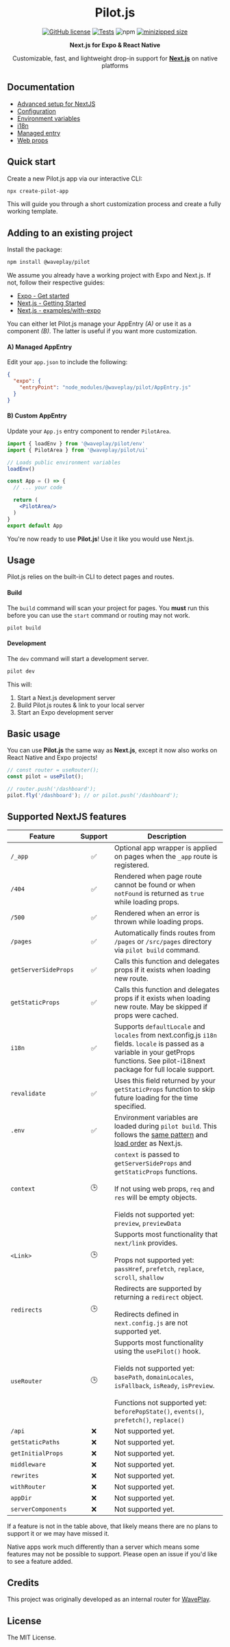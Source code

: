<h1 align="center">Pilot.js</h1>

<div align="center">

[![GitHub license](https://img.shields.io/github/license/Wave-Play/pilot?style=flat)](https://github.com/Wave-Play/pilot/blob/main/LICENSE) [![Tests](https://github.com/Wave-Play/pilot/workflows/CI/badge.svg)](https://github.com/Wave-Play/pilot/actions) ![npm](https://img.shields.io/npm/v/@waveplay/pilot) [![minizipped size](https://badgen.net/bundlephobia/minzip/@waveplay/pilot)](https://bundlephobia.com/result?p=@waveplay/pilot)

**Next.js for Expo & React Native**

Customizable, fast, and lightweight drop-in support for **[Next.js](https://nextjs.org/)** on native platforms

</div>


## Documentation

- [Advanced setup for NextJS](https://github.com/Wave-Play/pilot/blob/main/docs/advanced-nextjs.md)
- [Configuration](/docs/configuration.md)
- [Environment variables](/docs/environment-variables.md)
- [i18n](/docs/i18n.md)
- [Managed entry](docs/managed-entry.md)
- [Web props](/docs/web-props.md)

## Quick start

Create a new Pilot.js app via our interactive CLI:

```bash
npx create-pilot-app
```

This will guide you through a short customization process and create a fully working template.

## Adding to an existing project

Install the package:

```bash
npm install @waveplay/pilot
```

We assume you already have a working project with Expo and Next.js. If not, follow their respective guides:

- [Expo - Get started](https://docs.expo.dev/get-started/create-a-new-app/)
- [Next.js - Getting Started](https://nextjs.org/docs/getting-started)
- [Next.js - examples/with-expo](https://github.com/vercel/next.js/tree/canary/examples/with-expo)

You can either let Pilot.js manage your AppEntry *(A)* or use it as a component *(B)*. The latter is useful if you want more customization.

#### A) Managed AppEntry

Edit your `app.json` to include the following:

```json
{
  "expo": {
    "entryPoint": "node_modules/@waveplay/pilot/AppEntry.js"
  }
}
```

#### B) Custom AppEntry
Update your `App.js` entry component to render `PilotArea`.

```jsx
import { loadEnv } from '@waveplay/pilot/env'
import { PilotArea } from '@waveplay/pilot/ui'

// Loads public environment variables
loadEnv()

const App = () => {
  // ... your code

  return (
    <PilotArea/>
  )
}
export default App
```

You're now ready to use **Pilot.js**! Use it like you would use Next.js.

## Usage

Pilot.js relies on the built-in CLI to detect pages and routes.

#### Build

The `build` command will scan your project for pages. You **must** run this before you can use the `start` command or routing may not work.

```bash
pilot build
```

#### Development

The `dev` command will start a development server.

```bash
pilot dev
```

This will:
1. Start a Next.js development server
2. Build Pilot.js routes & link to your local server
3. Start an Expo development server

## Basic usage

You can use **Pilot.js** the same way as **Next.js**, except it now also works on React Native and Expo projects!

```ts
// const router = useRouter();
const pilot = usePilot();

// router.push('/dashboard');
pilot.fly('/dashboard'); // or pilot.push('/dashboard');
```

## Supported NextJS features

| Feature              | Support             | Description |
|----------------------|---------------------|-------------|
| `/_app`               | <center>✅</center> | Optional app wrapper is applied on pages when the `_app` route is registered. |
| `/404`               | <center>✅</center> | Rendered when page route cannot be found or when `notFound` is returned as `true` while loading props. |
| `/500`               | <center>✅</center> | Rendered when an error is thrown while loading props. |
| `/pages`             | <center>✅</center> | Automatically finds routes from `/pages` or `/src/pages` directory via `pilot build` command. |
| `getServerSideProps` | <center>✅</center> | Calls this function and delegates props if it exists when loading new route. |
| `getStaticProps`     | <center>✅</center> | Calls this function and delegates props if it exists when loading new route. May be skipped if props were cached. |
| `i18n`               | <center>✅</center> | Supports `defaultLocale` and `locales` from next.config.js `i18n` fields. `locale` is passed as a variable in your getProps functions. See pilot-i18next package for full locale support. |
| `revalidate`         | <center>✅</center> | Uses this field returned by your `getStaticProps` function to skip future loading for the time specified. |
| `.env`							 | <center>✅</center> | Environment variables are loaded during `pilot build`. This follows the [same pattern](https://nextjs.org/docs/basic-features/environment-variables#exposing-environment-variables-to-the-browser) and [load order](https://nextjs.org/docs/basic-features/environment-variables#environment-variable-load-order) as Next.js. |
| `context`            | <center>🕒</center> | `context` is passed to `getServerSideProps` and `getStaticProps` functions.<br/><br/>If not using web props, `req` and `res` will be empty objects.<br/><br/>Fields not supported yet:<br/>`preview`, `previewData` |
| `<Link>`             | <center>🕒</center> | Supports most functionality that `next/link` provides.<br/><br/>Props not supported yet:<br/>`passHref`, `prefetch`, `replace`, `scroll`, `shallow` |
| `redirects`             | <center>🕒</center> | Redirects are supported by returning a `redirect` object.<br/><br/>Redirects defined in `next.config.js` are not supported yet. |
| `useRouter`          | <center>🕒</center> | Supports most functionality using the `usePilot()` hook.<br/><br/>Fields not supported yet:<br/>`basePath`, `domainLocales`, `isFallback`, `isReady`, `isPreview`.<br/><br/>Functions not supported yet:<br/>`beforePopState()`, `events()`, `prefetch()`, `replace()` |
| `/api`     | <center>❌</center> | Not supported yet. |
| `getStaticPaths`     | <center>❌</center> | Not supported yet. |
| `getInitialProps`    | <center>❌</center> | Not supported yet. |
| `middleware`         | <center>❌</center> | Not supported yet. |
| `rewrites`           | <center>❌</center> | Not supported yet. |
| `withRouter`         | <center>❌</center> | Not supported yet. |
| `appDir`             | <center>❌</center> | Not supported yet. |
| `serverComponents`   | <center>❌</center> | Not supported yet. |

If a feature is not in the table above, that likely means there are no plans to support it or we may have missed it. 

Native apps work much differently than a server which means some features may not be possible to support. Please open an issue if you'd like to see a feature added.

## Credits

This project was originally developed as an internal router for [WavePlay](https://waveplay.com).

## License

The MIT License.
